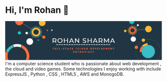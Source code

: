 # Hi, I'm Rohan 👋

<img src="https://raw.githubusercontent.com/purry03/purry03/master/banner.PNG" alt="banner that says Rohan Sharma , Full-Stack / Web Development Enthusiast">
I'm a computer science student who is passionate about web development , the cloud and video games. Some technologies I enjoy working with include ExpressJS , Python , CSS , HTML5 , AWS and MonogoDB. 
